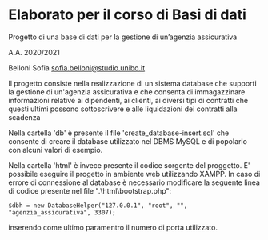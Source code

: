 # Elaborato per il corso di Basi di dati

Progetto di una base di dati per la gestione di un’agenzia assicurativa

A.A. 2020/2021

Belloni Sofia  sofia.belloni@studio.unibo.it

Il progetto consiste nella realizzazione di un sistema database che supporti la gestione di un'agenzia assicurativa e che consenta di immagazzinare informazioni relative ai dipendenti, ai clienti, ai diversi tipi di contratti che questi ultimi possono sottoscrivere e alle liquidazioni dei contratti alla scadenza


Nella cartella 'db' è presente il file 'create_database-insert.sql' che consente di creare il database utilizzato nel DBMS MySQL e di popolarlo con alcuni valori di esempio.

Nella cartella 'html' è invece presente il codice sorgente del proggetto. E' possibile eseguire il progetto in ambiente web utilizzando XAMPP.
In caso di errore di connessione al database è necessario modificare la seguente linea di codice presente nel file ".\html\bootstrap.php":

	$dbh = new DatabaseHelper("127.0.0.1", "root", "", "agenzia_assicurativa", 3307);

inserendo come ultimo paramentro il numero di porta utilizzato.